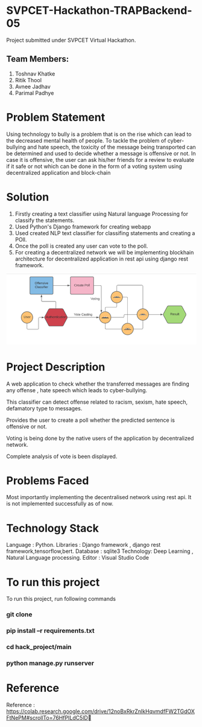 # SVPCET-Hackathon-TRAPBackend-05
 Project submitted under SVPCET Virtual Hackathon.
## Team Members:
1.	Toshnav Khatke
2.	Ritik Thool
3.	Avnee Jadhav
4.	Parimal Padhye

# Problem Statement
Using technology to bully is a problem that is on the rise which can lead to the decreased mental health of people. To tackle the problem of cyber-bullying and hate speech, the toxicity of the message being transported can be determined and used to decide whether a message is offensive or not. In case it is offensive, the user can ask his/her friends for a review to evaluate if it safe or not which can be done in the form of a voting system using decentralized application and block-chain

# Solution
  1. Firstly creating a text classifier using Natural language Processing for classify the statements.
  2. Used Python's Django framework for creating webapp
  3. Used created NLP text classifier for classifing statements and creating a POll.
  4. Once the poll is created any user can vote to the poll.
  5. For creating a decentralized network we will be implementing blockhain architecture for decentralized application in rest api using django rest framework.


 ![alt text](https://github.com/Hrithik0707/SVPCET_5_TRAPBackend/blob/main/hack_project/main/kkl.PNG)
 
 
# Project Description
  A web application to check whether the transferred messages are finding any offense , hate speech which leads to cyber-bullying.
  
  This classifier can detect offense related to racism, sexism, hate speech, defamatory type to messages.
  
  Provides the user to create a poll whether the predicted sentence is offensive or not.
  
  Voting is being done by the native users of the application by decentralized network.
  
  Complete analysis of vote is been displayed.  
# Problems Faced
 Most importantly implementing the decentralised network using rest api. It is not implemented successfully as of now.
 
# Technology Stack
  Language : Python.
  Libraries : Django framework , django rest framework,tensorflow,bert.
  Database : sqlite3
  Technology: Deep Learning , Natural Language processing.
  Editor : Visual Studio Code
  
 # To run this project 
  To run this project, run following commands
  ### git clone 

  ### pip install –r requirements.txt
 
  ### cd hack_project/main
  
  ### python manage.py runserver
  
 # Reference
  Reference : https://colab.research.google.com/drive/12noBxRkrZnIkHqvmdfFW2TGdOXFtNePM#scrollTo=76HfPILdC5lD



